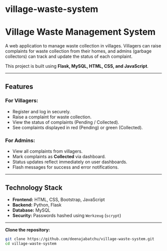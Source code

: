 # village-waste-system

# Village Waste Management System

A web application to manage waste collection in villages. Villagers can raise complaints for waste collection from their homes, and admins (garbage collectors) can track and update the status of each complaint.

This project is built using **Flask, MySQL, HTML, CSS, and JavaScript**.

---

## Features

### For Villagers:
- Register and log in securely.
- Raise a complaint for waste collection.
- View the status of complaints (Pending / Collected).
- See complaints displayed in red (Pending) or green (Collected).

### For Admins:
- View all complaints from villagers.
- Mark complaints as **Collected** via dashboard.
- Status updates reflect immediately on user dashboards.
- Flash messages for success and error notifications.

---

## Technology Stack
- **Frontend:** HTML, CSS, Bootstrap, JavaScript
- **Backend:** Python, Flask
- **Database:** MySQL
- **Security:** Passwords hashed using `Werkzeug` (`scrypt`)

---



**Clone the repository:**

```bash
git clone https://github.com/deenajabatchu/village-waste-system.git
cd village-waste-system
